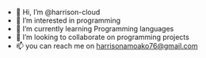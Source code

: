 - 👋 Hi, I’m @harrison-cloud
- 👀 I’m interested in programming
- 🌱 I’m currently learning Programming languages
- 💞️ I’m looking to collaborate on programming projects
- 📫 you can reach me on harrisonamoako76@gmail.com

<!---
harrison-cloud/harrison-cloud is a ✨ special ✨ repository because its `README.md` (this file) appears on your GitHub profile.
You can click the Preview link to take a look at your changes.
--->
